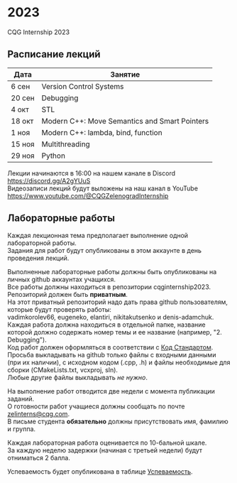 # 2023
CQG Internship 2023

## Расписание лекций

 Дата  | Занятие
-------|--------
6  сен | Version Control Systems
20 сен | Debugging
4  окт | STL
18 окт | Modern C++: Move Semantics and Smart Pointers
1  ноя | Modern C++: lambda, bind, function
15 ноя | Multithreading
29 ноя | Python

Лекции начинаются в 16:00 на нашем канале в Discord https://discord.gg/A2gYUuS  
Видеозаписи лекций будут выложены на наш канал в YouTube https://www.youtube.com/@CQGZelenogradInternship

## Лабораторные работы

Каждая лекционная тема предполагает выполнение одной лабораторной работы.  
Задания для работ будут опубликованы в этом аккаунте в день проведения лекций.

Выполненные лабораторные работы должны быть опубликованы на личных github аккаунтах учащихся.  
Все работы должны находиться в репозитории cqginternship2023.  
Репозиторий должен быть __приватным__.  
На этот приватный репозиторий надо дать права github пользователям, которые будут проверять работы:  
vadimkorolev66, eugeneko, elantiri, nikitakutsenko и denis-adamchuk.  
Каждая работа должна находиться в отдельной папке, название которой должно содержать номер темы и ее название (например, "2. Debugging").  
Код работ должен оформляться в соответствии с [Код Стандартом](<CppCodingStandard.md>).  
Просьба выкладывать на github только файлы с входными данными (при их наличии), с исходном кодом (.cpp, .h) и файлы необходимые для сборки (CMakeLists.txt, vcxproj, sln).  
Любые другие файлы выкладывать *не нужно*.

На выполнение работ отводится две недели с момента публикации заданий.  
О готовности работ учащиеся должны сообщать по почте zelinterns@cqg.com.  
В письме студента __обязательно__ должны присутствовать имя, фамилию и группа.

Каждая лабораторная работа оценивается по 10-бальной шкале.  
За каждую неделю задержки (начиная с третьей недели) будут отниматься 2 балла.

Успеваемость будет опубликована в таблице [Успеваемость](<Scores.md>).

